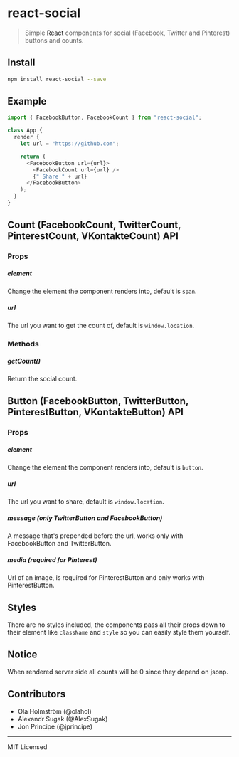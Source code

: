 # react-social

> Simple [React](http://facebook.github.io/react/index.html) components for
> social (Facebook, Twitter and Pinterest) buttons and counts.

## Install

```bash
npm install react-social --save
```

## Example

```javascript
import { FacebookButton, FacebookCount } from "react-social";

class App {
  render {
    let url = "https://github.com";

    return (
      <FacebookButton url={url}>
        <FacebookCount url={url} />
        {" Share " + url}
      </FacebookButton>
    );
  }
}
```

## Count (FacebookCount, TwitterCount, PinterestCount, VKontakteCount) API

### Props

##### element

Change the element the component renders into, default is `span`.

##### url

The url you want to get the count of, default is `window.location`.

### Methods

##### getCount()

Return the social count.

## Button (FacebookButton, TwitterButton, PinterestButton, VKontakteButton) API

### Props

##### element

Change the element the component renders into, default is `button`.

##### url

The url you want to share, default is `window.location`.

##### message (only TwitterButton and FacebookButton)

A message that's prepended before the url, works only with FacebookButton
and TwitterButton.

##### media (required for Pinterest)

Url of an image, is required for PinterestButton and only works with
PinterestButton.

## Styles

There are no styles included, the components pass all their props down
to their element like `className` and `style` so you can easily style
them yourself.


## Notice

When rendered server side all counts will be 0 since they depend on jsonp.

## Contributors

* Ola Holmström (@olahol)
* Alexandr Sugak (@AlexSugak)
* Jon Principe (@jprincipe)


---

MIT Licensed
